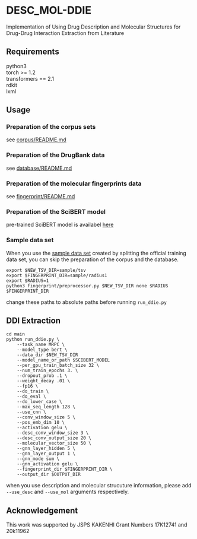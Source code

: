 # DESC\_MOL-DDIE
Implementation of Using Drug Description and Molecular Structures for Drug-Drug Interaction Extraction from Literature

## Requirements
python3  
torch >= 1.2  
transformers == 2.1  
rdkit  
lxml  

## Usage
### Preparation of the corpus sets
see [corpus/README.md](corpus/README.md)

### Preparation of the DrugBank data
see [database/README.md](database/README.md)

### Preparation of the molecular fingerprints data
see [fingerprint/README.md](fingerprint/README.md)

### Preparation of the SciBERT model
pre-trained SciBERT model is availabel [here](https://s3-us-west-2.amazonaws.com/ai2-s2-research/scibert/huggingface_pytorch/scibert_scivocab_uncased.tar)

### Sample data set
When you use the [sample data set](sample) created by splitting the official training data set, you can skip the preparation of the corpus and the database.
```
export $NEW_TSV_DIR=sample/tsv
export $FINGERPRINT_DIR=sample/radius1
export $RADIUS=1
python3 fingerprint/preprocessor.py $NEW_TSV_DIR none $RADIUS $FINGERPRINT_DIR
```
change these paths to absolute paths before running ```run_ddie.py```

## DDI Extraction
```
cd main
python run_ddie.py \
    --task_name MRPC \
    --model_type bert \
    --data_dir $NEW_TSV_DIR
    --model_name_or_path $SCIBERT_MODEL
    --per_gpu_train_batch_size 32 \
    --num_train_epochs 3. \
    --dropout_prob .1 \
    --weight_decay .01 \
    --fp16 \
    --do_train \
    --do_eval \
    --do_lower_case \
    --max_seq_length 128 \
    --use_cnn \
    --conv_window_size 5 \
    --pos_emb_dim 10 \
    --activation gelu \
    --desc_conv_window_size 3 \
    --desc_conv_output_size 20 \
    --molecular_vector_size 50 \
    --gnn_layer_hidden 5 \
    --gnn_layer_output 1 \
    --gnn_mode sum \
    --gnn_activation gelu \
    --fingerprint_dir $FINGERPRINT_DIR \
    --output_dir $OUTPUT_DIR
```
when you use description and molecular strucuture information, please add ```--use_desc``` and ```--use_mol``` arguments respectively.


## Acknowledgement
This work was supported by JSPS KAKENHI Grant Numbers 17K12741 and 20k11962
